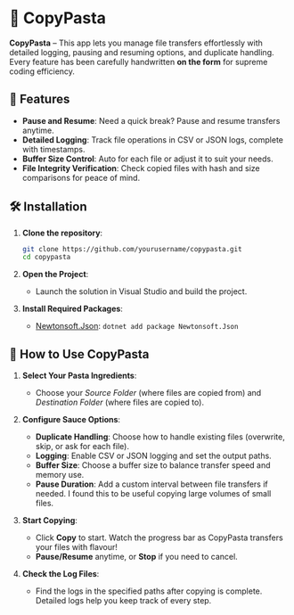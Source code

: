 # 🍝 CopyPasta

**CopyPasta** – This app lets you manage file transfers effortlessly with detailed logging, pausing and resuming options, and duplicate handling. Every feature has been carefully handwritten **on the form** for supreme coding efficiency. 
## 🍜 Features

- **Pause and Resume**: Need a quick break? Pause and resume transfers anytime.
- **Detailed Logging**: Track file operations in CSV or JSON logs, complete with timestamps.
- **Buffer Size Control**: Auto for each file or adjust it to suit your needs.
- **File Integrity Verification**: Check copied files with hash and size comparisons for peace of mind.

## 🛠 Installation

1. **Clone the repository**:
   ```bash
   git clone https://github.com/yourusername/copypasta.git
   cd copypasta

2. **Open the Project**:
   - Launch the solution in Visual Studio and build the project.

3. **Install Required Packages**:
   - [Newtonsoft.Json](https://www.nuget.org/packages/Newtonsoft.Json): `dotnet add package Newtonsoft.Json`

## 🍲 How to Use CopyPasta

1. **Select Your Pasta Ingredients**:
   - Choose your *Source Folder* (where files are copied from) and *Destination Folder* (where files are copied to).

2. **Configure Sauce Options**:
   - **Duplicate Handling**: Choose how to handle existing files (overwrite, skip, or ask for each file).
   - **Logging**: Enable CSV or JSON logging and set the output paths.
   - **Buffer Size**: Choose a buffer size to balance transfer speed and memory use.
   - **Pause Duration**: Add a custom interval between file transfers if needed. I found this to be useful copying large volumes of small files.

3. **Start Copying**:
   - Click **Copy** to start. Watch the progress bar as CopyPasta transfers your files with flavour!
   - **Pause/Resume** anytime, or **Stop** if you need to cancel.

4. **Check the Log Files**:
   - Find the logs in the specified paths after copying is complete. Detailed logs help you keep track of every step.

